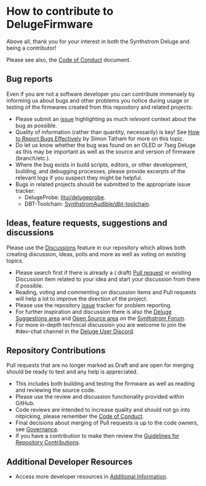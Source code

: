 # How to contribute to DelugeFirmware

Above all, thank you for your interest in both the Synthstrom Deluge and being a contributor!

Please see also, the [Code of Conduct](CODE_OF_CONDUCT.md) document.

## Bug reports

Even if you are not a software developer you can contribute immensely by informing us about bugs and other problems you
notice during usage or testing of the firmwares created from this repository and related projects:

* Please submit an [issue](https://github.com/SynthstromAudible/DelugeFirmware/issues) highlighting as much *relevant*
  context about the bug as possible.
* Quality of information (rather than quantity, necessarily) is key!
  See [How to Report Bugs Effectively](https://www.chiark.greenend.org.uk/~sgtatham/bugs.html) by Simon Tatham for more
  on this topic.
* Do let us know whether the bug was found on an OLED or 7seg Deluge as this may be important as well as the source and
  version of firmware (branch/etc.).
* Where the bug exists in build scripts, editors, or other development, building, and debugging processes, please
  provide excerpts of the relevant logs if you suspect they might be helpful.
* Bugs in related projects should be submitted to the appropriate issue tracker:
    * DelugeProbe: [litui/delugeprobe](https://github.com/litui/delugeprobe).
    * DBT-Toolchain: [SynthstromAudible/dbt-toolchain](https://github.com/SynthstromAudible/dbt-toolchain/issues).

## Ideas, feature requests, suggestions and discussions

Please use the [Discussions](https://github.com/SynthstromAudible/DelugeFirmware/discussions) feature in our repository
which allows both creating discussion, ideas, polls and more as well as voting on existing topics.

* Please search first if there is already a (
  draft) [Pull request](https://github.com/SynthstromAudible/DelugeFirmware/pulls) or existing Discussion item related
  to your idea and start your discussion from there if possible.
* Reading, voting and commenting on discussion items and Pull requests will help a lot to improve the direction of the
  project.
* Please use the repository [issue](https://github.com/SynthstromAudible/DelugeFirmware/issues) tracker for problem
  reporting.
* For further inspiration and discussion there is also
  the [Deluge Suggestions area](https://forums.synthstrom.com/categories/deluge-suggestions)
  and [Open Source area](https://forums.synthstrom.com/categories/open-source-) on
  the [Synthstrom Forum](https://forums.synthstrom.com).
* For more in-depth technical discussion you are welcome to join the #dev-chat channel in
  the [Deluge User Discord](https://discord.com/invite/gWaJEh6pPP).

## Repository Contributions

Pull requests that are no longer marked as Draft and are open for merging should be ready to test and any help is
appreciated.

* This includes both building and testing the firmware as well as reading and reviewing the source code.
* Please use the review and discussion functionality provided within GitHub.
* Code reviews are intended to increase quality and should not go into nitpicking, please remember
  the [Code of Conduct](CODE_OF_CONDUCT.md).
* Final decisions about merging of Pull requests is up to the code owners, see [Governance](GOVERNANCE.md).
* If you have a contribution to make then review the [Guidelines for Repository Contributions](docs/dev/guidelines.md). 

## Additional Developer Resources

* Access more developer resources in [Additional Information](docs/dev/additional_info.md).